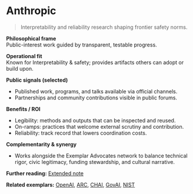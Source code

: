 # Anthropic

> Interpretability and reliability research shaping frontier safety norms.

**Philosophical frame**  
Public-interest work guided by transparent, testable progress.

**Operational fit**  
Known for Interpretability & safety; provides artifacts others can adopt or build upon.

**Public signals (selected)**  
- Published work, programs, and talks available via official channels.  
- Partnerships and community contributions visible in public forums.

**Benefits / ROI**  
- Legibility: methods and outputs that can be inspected and reused.  
- On-ramps: practices that welcome external scrutiny and contribution.  
- Reliability: track record that lowers coordination costs.

**Complementarity & synergy**  
- Works alongside the Exemplar Advocates network to balance technical rigor, civic legitimacy, funding stewardship, and cultural narrative.

**Further reading:** [Extended note](/funders/extended/Anthropic.md)


**Related exemplars:** [OpenAI](/funders/OpenAI.md), [ARC](/funders/ARC.md), [CHAI](/funders/CHAI.md), [GovAI](/funders/GovAI.md), [NIST](/funders/NIST.md)

